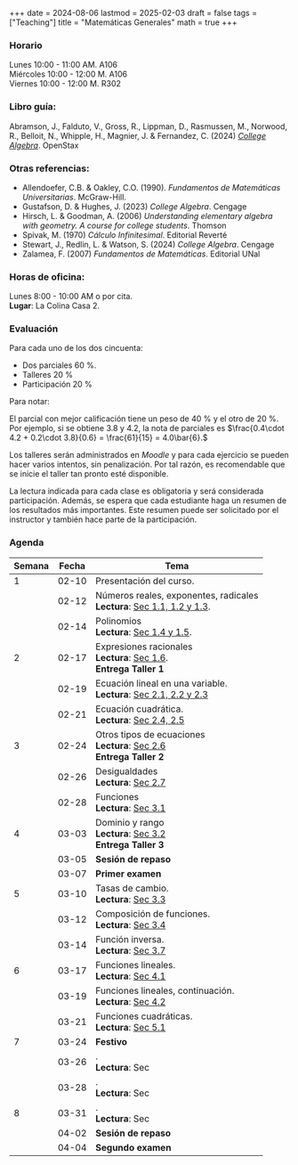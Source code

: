 +++
date      = 2024-08-06
lastmod   = 2025-02-03
draft     = false
tags      = ["Teaching"]
title     = "Matemáticas Generales"
math      = true
+++

### Horario

Lunes 10:00 - 11:00 AM. A106 <br>
Miércoles 10:00 - 12:00 M. A106 <br>
Viernes 10:00 - 12:00 M. R302

### Libro guía:

Abramson, J., Falduto, V., Gross, R., Lippman, D., Rasmussen, M., Norwood, R., Belloit, N., Whipple, H., Magnier, J. & Fernandez, C. (2024) *[College Algebra](https://openstax.org/details/books/college-algebra-2e/)*. OpenStax 

### Otras referencias:

* Allendoefer, C.B. & Oakley, C.O. (1990). *Fundamentos de Matemáticas Universitarias*. McGraw-Hill.
* Gustafson, D. & Hughes, J. (2023) *College Algebra*. Cengage
* Hirsch, L.  & Goodman, A. (2006) *Understanding elementary algebra with geometry.  A course for college students*. Thomson
* Spivak, M. (1970) *Cálculo Infinitesimal*. Editorial Reverté
* Stewart, J., Redlin, L. & Watson, S. (2024) *College Algebra*. Cengage
* Zalamea, F. (2007) *Fundamentos de Matemáticas*. Editorial UNal

### Horas de oficina: 

Lunes 8:00 - 10:00 AM o por cita. <br>
**Lugar**: La Colina Casa 2. 

### Evaluación

Para cada uno de los dos cincuenta: 

+ Dos parciales 60 %. 
+ Talleres 20 %
+ Participación 20 %

Para notar:

El parcial con mejor calificación tiene un peso de 40 % y el otro de 20 %. Por ejemplo, si se obtiene 3.8 y 4.2, la nota de parciales es $\frac{0.4\cdot 4.2 + 0.2\cdot 3.8}{0.6}  = \frac{61}{15} = 4.0\bar{6}.$

Los talleres serán administrados en *Moodle* y para cada ejercicio se pueden hacer varios intentos, sin penalización. Por tal razón, es recomendable que se inicie el taller tan pronto esté disponible.

La lectura indicada para cada clase es obligatoria y será considerada participación. Además, se espera que cada estudiante haga un resumen de los resultados más importantes. Este resumen puede ser solicitado por el instructor y también hace parte de la participación.


### Agenda

Semana | Fecha | Tema
---| --- | ----
1      | 02-10 | Presentación del curso.
&nbsp; | 02-12 | Números reales, exponentes, radicales <br> **Lectura**: [Sec 1.1, 1.2 y 1.3](https://openstax.org/books/college-algebra-2e/pages/1-1-real-numbers-algebra-essentials).
&nbsp; | 02-14 | Polinomios <br> **Lectura**: [Sec 1.4 y 1.5](https://openstax.org/books/college-algebra-2e/pages/1-4-polynomials).
2      | 02-17 | Expresiones racionales <br> **Lectura**: [Sec 1.6](https://openstax.org/books/college-algebra-2e/pages/1-6-rational-expressions). <br> **Entrega Taller 1** 
&nbsp; | 02-19 | Ecuación lineal en una variable. <br> **Lectura**: [Sec 2.1, 2.2 y 2.3](https://openstax.org/books/college-algebra-2e/pages/2-1-the-rectangular-coordinate-systems-and-graphs) 
&nbsp; | 02-21 | Ecuación cuadrática. <br> **Lectura**: [Sec 2.4, 2.5](https://openstax.org/books/college-algebra-2e/pages/2-4-complex-numbers)
3      | 02-24 | Otros tipos de ecuaciones <br> **Lectura**: [Sec 2.6](https://openstax.org/books/college-algebra-2e/pages/2-6-other-types-of-equations)<br> **Entrega Taller 2**
&nbsp; | 02-26 | Desigualdades <br> **Lectura**: [Sec 2.7](https://openstax.org/books/college-algebra-2e/pages/2-7-linear-inequalities-and-absolute-value-inequalities)
&nbsp; | 02-28 | Funciones <br> **Lectura**: [Sec 3.1](https://openstax.org/books/college-algebra-2e/pages/3-1-functions-and-function-notation) 
4      | 03-03 | Dominio y rango <br> **Lectura**: [Sec 3.2](https://openstax.org/books/college-algebra-2e/pages/3-2-domain-and-range) <br> **Entrega Taller 3**
&nbsp; | 03-05 | **Sesión de repaso**
&nbsp; | 03-07 | **Primer examen**
5      | 03-10 | Tasas de cambio. <br> **Lectura**: [Sec 3.3](https://openstax.org/books/college-algebra-2e/pages/3-3-rates-of-change-and-behavior-of-graphs)
&nbsp; | 03-12 | Composición de funciones. <br> **Lectura**: [Sec 3.4](https://openstax.org/books/college-algebra-2e/pages/3-4-composition-of-functions) 
&nbsp; | 03-14 | Función inversa. <br> **Lectura**: [Sec 3.7](https://openstax.org/books/college-algebra-2e/pages/3-7-inverse-functions)
6      | 03-17 | Funciones lineales. <br> **Lectura**: [Sec 4.1](https://openstax.org/books/college-algebra-2e/pages/4-1-linear-functions) 
&nbsp; | 03-19 | Funciones lineales, continuación. <br> **Lectura**: [Sec 4.2](https://openstax.org/books/college-algebra-2e/pages/4-2-modeling-with-linear-functions) 
&nbsp; | 03-21 | Funciones cuadráticas. <br> **Lectura**: [Sec 5.1](https://openstax.org/books/college-algebra-2e/pages/5-1-quadratic-functions) 
7      | 03-24 | **Festivo**
&nbsp; | 03-26 | . <br> **Lectura**: Sec 
&nbsp; | 03-28 | . <br> **Lectura**: Sec 
8      | 03-31 | . <br> **Lectura**: Sec 
&nbsp; | 04-02 | **Sesión de repaso**
&nbsp; | 04-04 | **Segundo examen**



